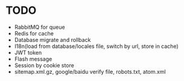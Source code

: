 # TODO

- RabbitMQ for queue
- Redis for cache
- Database migrate and rollback
- I18n(load from database/locales file, switch by url, store in cache)
- JWT token
- Flash message
- Session by cookie store
- sitemap.xml.gz, google/baidu verify file, robots.txt, atom.xml
